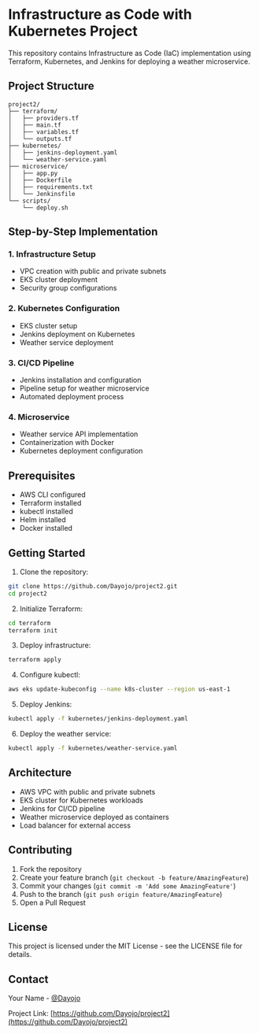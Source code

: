 # Infrastructure as Code with Kubernetes Project

This repository contains Infrastructure as Code (IaC) implementation using Terraform, Kubernetes, and Jenkins for deploying a weather microservice.

## Project Structure

```
project2/
├── terraform/
│   ├── providers.tf
│   ├── main.tf
│   ├── variables.tf
│   └── outputs.tf
├── kubernetes/
│   ├── jenkins-deployment.yaml
│   └── weather-service.yaml
├── microservice/
│   ├── app.py
│   ├── Dockerfile
│   ├── requirements.txt
│   └── Jenkinsfile
└── scripts/
    └── deploy.sh
```

## Step-by-Step Implementation

### 1. Infrastructure Setup
- VPC creation with public and private subnets
- EKS cluster deployment
- Security group configurations

### 2. Kubernetes Configuration
- EKS cluster setup
- Jenkins deployment on Kubernetes
- Weather service deployment

### 3. CI/CD Pipeline
- Jenkins installation and configuration
- Pipeline setup for weather microservice
- Automated deployment process

### 4. Microservice
- Weather service API implementation
- Containerization with Docker
- Kubernetes deployment configuration

## Prerequisites

- AWS CLI configured
- Terraform installed
- kubectl installed
- Helm installed
- Docker installed

## Getting Started

1. Clone the repository:
```bash
git clone https://github.com/Dayojo/project2.git
cd project2
```

2. Initialize Terraform:
```bash
cd terraform
terraform init
```

3. Deploy infrastructure:
```bash
terraform apply
```

4. Configure kubectl:
```bash
aws eks update-kubeconfig --name k8s-cluster --region us-east-1
```

5. Deploy Jenkins:
```bash
kubectl apply -f kubernetes/jenkins-deployment.yaml
```

6. Deploy the weather service:
```bash
kubectl apply -f kubernetes/weather-service.yaml
```

## Architecture

- AWS VPC with public and private subnets
- EKS cluster for Kubernetes workloads
- Jenkins for CI/CD pipeline
- Weather microservice deployed as containers
- Load balancer for external access

## Contributing

1. Fork the repository
2. Create your feature branch (`git checkout -b feature/AmazingFeature`)
3. Commit your changes (`git commit -m 'Add some AmazingFeature'`)
4. Push to the branch (`git push origin feature/AmazingFeature`)
5. Open a Pull Request

## License

This project is licensed under the MIT License - see the LICENSE file for details.

## Contact

Your Name - [@Dayojo](https://github.com/Dayojo)

Project Link: [https://github.com/Dayojo/project2](https://github.com/Dayojo/project2)
